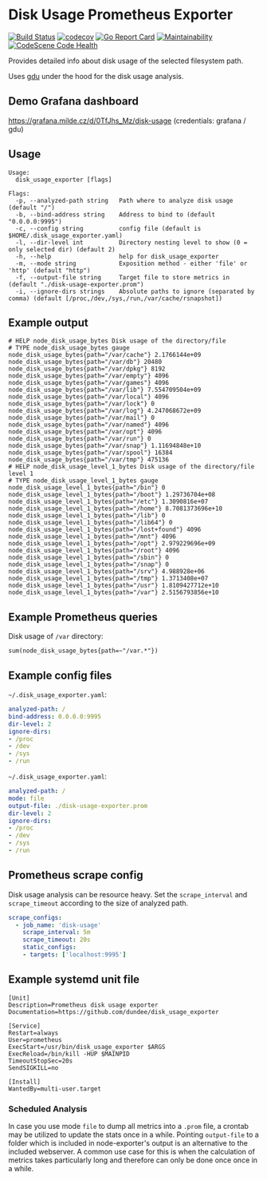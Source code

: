 # Disk Usage Prometheus Exporter

[![Build Status](https://travis-ci.com/dundee/disk_usage_exporter.svg?branch=master)](https://travis-ci.com/dundee/disk_usage_exporter)
[![codecov](https://codecov.io/gh/dundee/disk_usage_exporter/branch/master/graph/badge.svg)](https://codecov.io/gh/dundee/disk_usage_exporter)
[![Go Report Card](https://goreportcard.com/badge/github.com/dundee/disk_usage_exporter)](https://goreportcard.com/report/github.com/dundee/disk_usage_exporter)
[![Maintainability](https://api.codeclimate.com/v1/badges/74d685f0c638e6109ab3/maintainability)](https://codeclimate.com/github/dundee/disk_usage_exporter/maintainability)
[![CodeScene Code Health](https://codescene.io/projects/14689/status-badges/code-health)](https://codescene.io/projects/14689)

Provides detailed info about disk usage of the selected filesystem path.

Uses [gdu](https://github.com/dundee/gdu) under the hood for the disk usage analysis.

## Demo Grafana dashboard

https://grafana.milde.cz/d/0TfJhs_Mz/disk-usage (credentials: grafana / gdu)

## Usage

```
Usage:
  disk_usage_exporter [flags]

Flags:
  -p, --analyzed-path string   Path where to analyze disk usage (default "/")
  -b, --bind-address string    Address to bind to (default "0.0.0.0:9995")
  -c, --config string          config file (default is $HOME/.disk_usage_exporter.yaml)
  -l, --dir-level int          Directory nesting level to show (0 = only selected dir) (default 2)
  -h, --help                   help for disk_usage_exporter
  -m, --mode string            Exposition method - either 'file' or 'http' (default "http")
  -f, --output-file string     Target file to store metrics in (default "./disk-usage-exporter.prom")
  -i, --ignore-dirs strings    Absolute paths to ignore (separated by comma) (default [/proc,/dev,/sys,/run,/var/cache/rsnapshot])
```

## Example output

```
# HELP node_disk_usage_bytes Disk usage of the directory/file
# TYPE node_disk_usage_bytes gauge
node_disk_usage_bytes{path="/var/cache"} 2.1766144e+09
node_disk_usage_bytes{path="/var/db"} 20480
node_disk_usage_bytes{path="/var/dpkg"} 8192
node_disk_usage_bytes{path="/var/empty"} 4096
node_disk_usage_bytes{path="/var/games"} 4096
node_disk_usage_bytes{path="/var/lib"} 7.554709504e+09
node_disk_usage_bytes{path="/var/local"} 4096
node_disk_usage_bytes{path="/var/lock"} 0
node_disk_usage_bytes{path="/var/log"} 4.247068672e+09
node_disk_usage_bytes{path="/var/mail"} 0
node_disk_usage_bytes{path="/var/named"} 4096
node_disk_usage_bytes{path="/var/opt"} 4096
node_disk_usage_bytes{path="/var/run"} 0
node_disk_usage_bytes{path="/var/snap"} 1.11694848e+10
node_disk_usage_bytes{path="/var/spool"} 16384
node_disk_usage_bytes{path="/var/tmp"} 475136
# HELP node_disk_usage_level_1_bytes Disk usage of the directory/file level 1
# TYPE node_disk_usage_level_1_bytes gauge
node_disk_usage_level_1_bytes{path="/bin"} 0
node_disk_usage_level_1_bytes{path="/boot"} 1.29736704e+08
node_disk_usage_level_1_bytes{path="/etc"} 1.3090816e+07
node_disk_usage_level_1_bytes{path="/home"} 8.7081373696e+10
node_disk_usage_level_1_bytes{path="/lib"} 0
node_disk_usage_level_1_bytes{path="/lib64"} 0
node_disk_usage_level_1_bytes{path="/lost+found"} 4096
node_disk_usage_level_1_bytes{path="/mnt"} 4096
node_disk_usage_level_1_bytes{path="/opt"} 2.979229696e+09
node_disk_usage_level_1_bytes{path="/root"} 4096
node_disk_usage_level_1_bytes{path="/sbin"} 0
node_disk_usage_level_1_bytes{path="/snap"} 0
node_disk_usage_level_1_bytes{path="/srv"} 4.988928e+06
node_disk_usage_level_1_bytes{path="/tmp"} 1.3713408e+07
node_disk_usage_level_1_bytes{path="/usr"} 1.8109427712e+10
node_disk_usage_level_1_bytes{path="/var"} 2.5156793856e+10
```

## Example Prometheus queries

Disk usage of `/var` directory:

```
sum(node_disk_usage_bytes{path=~"/var.*"})
```

## Example config files

`~/.disk_usage_exporter.yaml`:
```yaml
analyzed-path: /
bind-address: 0.0.0.0:9995
dir-level: 2
ignore-dirs:
- /proc
- /dev
- /sys
- /run
```

`~/.disk_usage_exporter.yaml`:
```yaml
analyzed-path: /
mode: file
output-file: ./disk-usage-exporter.prom
dir-level: 2
ignore-dirs:
- /proc
- /dev
- /sys
- /run
```

## Prometheus scrape config

Disk usage analysis can be resource heavy.
Set the `scrape_interval` and `scrape_timeout` according to the size of analyzed path.

```yaml
scrape_configs:
  - job_name: 'disk-usage'
    scrape_interval: 5m
    scrape_timeout: 20s
    static_configs:
    - targets: ['localhost:9995']
```

## Example systemd unit file

```
[Unit]
Description=Prometheus disk usage exporter
Documentation=https://github.com/dundee/disk_usage_exporter

[Service]
Restart=always
User=prometheus
ExecStart=/usr/bin/disk_usage_exporter $ARGS
ExecReload=/bin/kill -HUP $MAINPID
TimeoutStopSec=20s
SendSIGKILL=no

[Install]
WantedBy=multi-user.target
```

### Scheduled Analysis

In case you use mode `file` to dump all metrics into a `.prom` file, a crontab may be utilized to update the stats once in a while.
Pointing `output-file` to a folder which is included in node-exporter's output is an alternative to the included webserver. 
A common use case for this is when the calculation of metrics takes particularly long and therefore can only be done once once in a while.